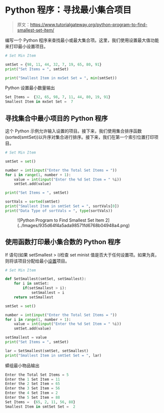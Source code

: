 # Python 程序：寻找最小集合项目

> 原文：<https://www.tutorialgateway.org/python-program-to-find-smallest-set-item/>

编写一个 Python 程序来查找最小或最大集合项。这里，我们使用设置最大值功能来打印最小设置项目。

```py
# Set Min Item

smtSet = {98, 11, 44, 32, 7, 19, 65, 80, 91}
print("Set Items = ", smtSet)

print("Smallest Item in mxSet Set = ", min(smtSet))
```

Python 设置最小数量输出

```py
Set Items =  {32, 65, 98, 7, 11, 44, 80, 19, 91}
Smallest Item in mxSet Set =  7
```

## 寻找集合中最小项目的 Python 程序

这个 Python 示例允许输入设置的项目。接下来，我们使用集合排序函数(sorted(smtSet))以升序对集合进行排序。接下来，我们在第一个索引位置打印项目。

```py
# Set Min Item

smtSet = set()

number = int(input("Enter the Total Set Items = "))
for i in range(1, number + 1):
    value = int(input("Enter the %d Set Item = " %i))
    smtSet.add(value)

print("Set Items = ", smtSet)

sortVals = sorted(smtSet)
print("Smallest Item in smtSet Set = ", sortVals[0])
print("Data Type of sortVals = ", type(sortVals))
```

<figure class="wp-block-image size-large">![Python Program to Find Smallest Set Item 2](../Images/935d64f4a5ada98571fd6768b04948a4.png)</figure>

## 使用函数打印最小集合数的 Python 程序

If 语句(如果 setSmallest > i)检查 set minist 值是否大于任何设置项。如果为真，则将该项目分配给最小[设置](https://www.tutorialgateway.org/python-set/)项目。

```py
# Set Min Item

def SetSmallest(smtSet, setSmallest):
    for i in smtSet:
        if(setSmallest > i):
            setSmallest = i
    return setSmallest

smtSet = set()

number = int(input("Enter the Total Set Items = "))
for i in range(1, number + 1):
    value = int(input("Enter the %d Set Item = " %i))
    smtSet.add(value)

setSmallest = value
print("Set Items = ", smtSet)

lar = SetSmallest(smtSet, setSmallest)
print("Smallest Item in smtSet Set = ", lar)
```

蟒组最小物品输出

```py
Enter the Total Set Items = 5
Enter the 1 Set Item = 11
Enter the 2 Set Item = 65
Enter the 3 Set Item = 56
Enter the 4 Set Item = 2
Enter the 5 Set Item = 88
Set Items =  {65, 2, 11, 56, 88}
Smallest Item in smtSet Set =  2
```